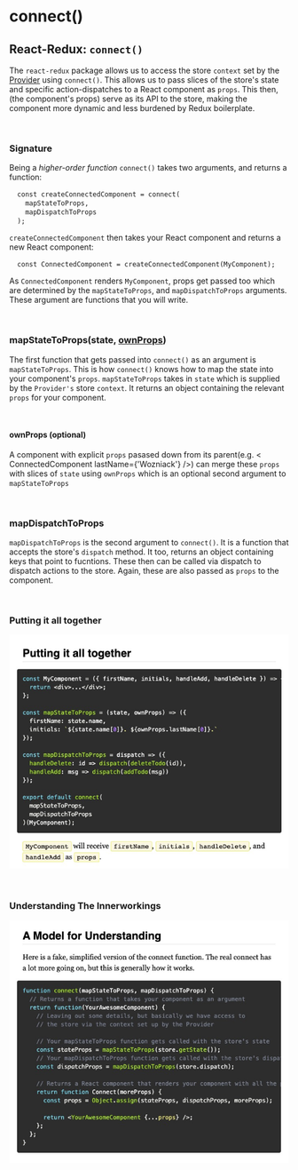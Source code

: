 # **connect()**

## **React-Redux**: `connect()`

The `react-redux` package allows us to access the store `context` set by the [Provider](https://react-redux.js.org/api/provider "Provider Link") using `connect()`. This allows us to pass slices of the store's state and specific action-dispatches to a React component as `props`. This then, (the component's props) serve as its API to the store, making the component more dynamic and less burdened by Redux boilerplate. 

&nbsp;

### **Signature**

Being a *higher-order function* `connect()` takes two arguments, and returns a function:

      const createConnectedComponent = connect(
        mapStateToProps,
        mapDispatchToProps
      );

`createConnectedComponent` then takes your React component and returns a new React component:

      const ConnectedComponent = createConnectedComponent(MyComponent);

As `ConnectedComponent` renders `MyComponent`, props get passed too which are determined by the `mapStateToProps`, and `mapDispatchToProps` arguments. These argument are functions that you will write. 

&nbsp;

### **mapStateToProps(state, [ownProps](https://react-redux.js.org/api/connect))**

The first function that gets passed into `connect()` as an argument is `mapStateToProps`. This is how `connect()` knows how to map the state into your component's `props`. `mapStateToProps` takes in `state` which is supplied by the `Provider's` store `context`. It returns an object containing the relevant `props` for your component. 

&nbsp;

#### **ownProps (optional)**

A component with explicit `props` pasased down from its parent(e.g. < ConnectedComponent lastName={'Wozniack'} />) can merge these `props` with slices of `state` using `ownProps` which is an optional second argument to `mapStateToProps`

&nbsp;

### **mapDispatchToProps**

`mapDispatchToProps` is the second argument to `connect()`. It is a function that accepts the store's `dispatch` method. It too, returns an object containing keys that point to fucntions. These then can be called via dispatch to dispatch actions to the store. Again, these are also passed as `props` to the component. 

&nbsp;

### **Putting it all together**

![alt text](./Screen&#32;Shot&#32;2019-12-05&#32;at&#32;5.37.43&#32;PM.jpg "Example of msp and mdp being used in connect()")

&nbsp;

### **Understanding The Innerworkings**

![alt text](./Screen&#32;Shot&#32;2019-12-05&#32;at&#32;5.50.05&#32;PM.jpg)